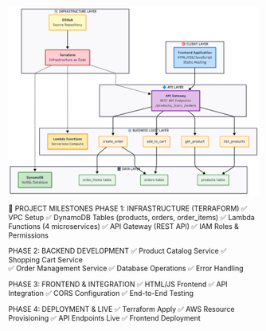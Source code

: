 

![alt text](<Untitled diagram _ Mermaid Chart-2025-10-03-162330.png>)


🚀 PROJECT MILESTONES
PHASE 1: INFRASTRUCTURE (TERRAFORM)
✅ VPC Setup
✅ DynamoDB Tables (products, orders, order_items)
✅ Lambda Functions (4 microservices)
✅ API Gateway (REST API)
✅ IAM Roles & Permissions


PHASE 2: BACKEND DEVELOPMENT
✅ Product Catalog Service
✅ Shopping Cart Service  
✅ Order Management Service
✅ Database Operations
✅ Error Handling


PHASE 3: FRONTEND & INTEGRATION
✅ HTML/JS Frontend
✅ API Integration
✅ CORS Configuration
✅ End-to-End Testing

PHASE 4: DEPLOYMENT & LIVE
✅ Terraform Apply
✅ AWS Resource Provisioning
✅ API Endpoints Live
✅ Frontend Deployment


